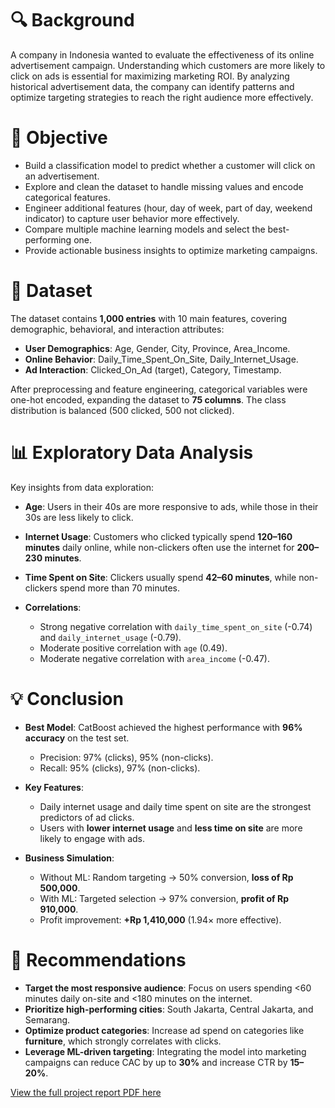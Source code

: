 # 🔍 Background

A company in Indonesia wanted to evaluate the effectiveness of its online advertisement campaign. Understanding which customers are more likely to click on ads is essential for maximizing marketing ROI. By analyzing historical advertisement data, the company can identify patterns and optimize targeting strategies to reach the right audience more effectively.


# 📌 Objective

* Build a classification model to predict whether a customer will click on an advertisement.
* Explore and clean the dataset to handle missing values and encode categorical features.
* Engineer additional features (hour, day of week, part of day, weekend indicator) to capture user behavior more effectively.
* Compare multiple machine learning models and select the best-performing one.
* Provide actionable business insights to optimize marketing campaigns.


# 📂 Dataset

The dataset contains **1,000 entries** with 10 main features, covering demographic, behavioral, and interaction attributes:

* **User Demographics**: Age, Gender, City, Province, Area\_Income.
* **Online Behavior**: Daily\_Time\_Spent\_On\_Site, Daily\_Internet\_Usage.
* **Ad Interaction**: Clicked\_On\_Ad (target), Category, Timestamp.

After preprocessing and feature engineering, categorical variables were one-hot encoded, expanding the dataset to **75 columns**. The class distribution is balanced (500 clicked, 500 not clicked).


# 📊 Exploratory Data Analysis

Key insights from data exploration:

* **Age**: Users in their 40s are more responsive to ads, while those in their 30s are less likely to click.
* **Internet Usage**: Customers who clicked typically spend **120–160 minutes** daily online, while non-clickers often use the internet for **200–230 minutes**.
* **Time Spent on Site**: Clickers usually spend **42–60 minutes**, while non-clickers spend more than 70 minutes.
* **Correlations**:

  * Strong negative correlation with `daily_time_spent_on_site` (-0.74) and `daily_internet_usage` (-0.79).
  * Moderate positive correlation with `age` (0.49).
  * Moderate negative correlation with `area_income` (-0.47).


# 💡 Conclusion

* **Best Model**: CatBoost achieved the highest performance with **96% accuracy** on the test set.

  * Precision: 97% (clicks), 95% (non-clicks).
  * Recall: 95% (clicks), 97% (non-clicks).
* **Key Features**:

  * Daily internet usage and daily time spent on site are the strongest predictors of ad clicks.
  * Users with **lower internet usage** and **less time on site** are more likely to engage with ads.
* **Business Simulation**:

  * Without ML: Random targeting → 50% conversion, **loss of Rp 500,000**.
  * With ML: Targeted selection → 97% conversion, **profit of Rp 910,000**.
  * Profit improvement: **+Rp 1,410,000** (1.94× more effective).


# 🎯 Recommendations

* **Target the most responsive audience**: Focus on users spending <60 minutes daily on-site and <180 minutes on the internet.
* **Prioritize high-performing cities**: South Jakarta, Central Jakarta, and Semarang.
* **Optimize product categories**: Increase ad spend on categories like **furniture**, which strongly correlates with clicks.
* **Leverage ML-driven targeting**: Integrating the model into marketing campaigns can reduce CAC by up to **30%** and increase CTR by **15–20%**.

[View the full project report PDF here](https://docs.google.com/viewer?url=https://raw.githubusercontent.com/azizp128/data-science-projects/refs/heads/main/clicked-ads-prediction/report.pdf)